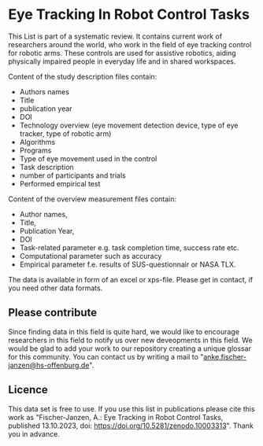# Eye Tracking In Robot Control Tasks
This List is part of a systematic review. It contains current work of researchers around the world, who work in the field of eye tracking control for robotic arms. These controls are used for assistive robotics, aiding physically impaired people in everyday life and in shared workspaces. 

Content of the study description files contain: 
- Authors names
- Title
- publication year
- DOI
- Technology overview (eye movement detection device, type of eye tracker, type of robotic arm)
- Algorithms
- Programs
- Type of eye movement used in the control
- Task description
- number of participants and trials
- Performed empirical test

Content of the overview measurement files contain: 
- Author names,
- Title,
- Publication Year,
- DOI
- Task-related parameter e.g. task completion time, success rate etc.
- Computational parameter such as accuracy
- Empirical parameter f.e. results of SUS-questionnair or NASA TLX.

The data is available in form of an excel or xps-file. Please get in contact, if you need other data formats. 

## Please contribute
Since finding data in this field is quite hard, we would like to encourage researchers in this field to notify us over new deveopments in this field. We would be glad to add your work to our repository creating a unique glossar for this community. You can contact us by writing a mail to "anke.fischer-janzen@hs-offenburg.de".

## Licence 
This data set is free to use. If you use this list in publications please cite this work as "Fischer-Janzen, A.: Eye Tracking in Robot Control Tasks, published 13.10.2023, doi: https://doi.org/10.5281/zenodo.10003313". 
Thank you in advance. 
